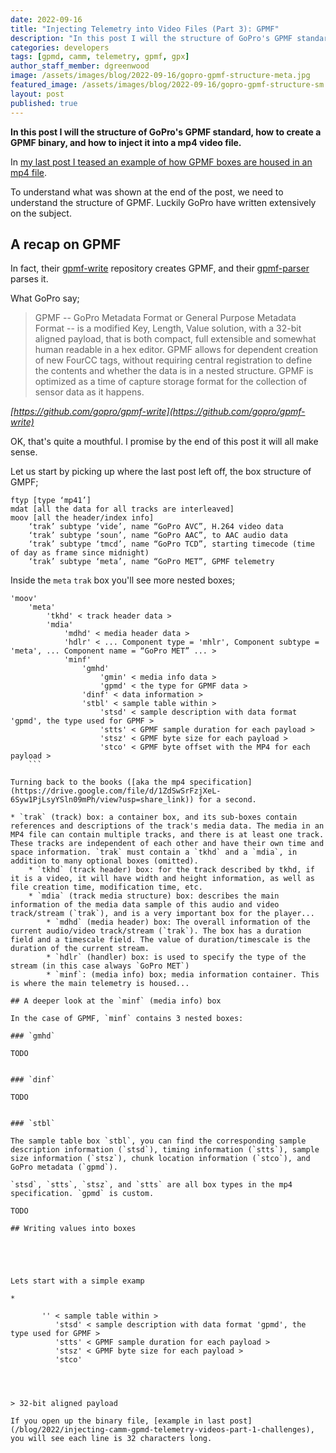 ```yaml
---
date: 2022-09-16
title: "Injecting Telemetry into Video Files (Part 3): GPMF"
description: "In this post I will the structure of GoPro's GPMF standard, how to create a GPMF binary, and how to inject it into a mp4 video file."
categories: developers
tags: [gpmd, camm, telemetry, gpmf, gpx]
author_staff_member: dgreenwood
image: /assets/images/blog/2022-09-16/gopro-gpmf-structure-meta.jpg
featured_image: /assets/images/blog/2022-09-16/gopro-gpmf-structure-sm.jpg
layout: post
published: true
---
```


**In this post I will the structure of GoPro's GPMF standard, how to create a GPMF binary, and how to inject it into a mp4 video file.**

In [my last post I teased an example of how GPMF boxes are housed in an mp4 file](/blog/2022/injecting-camm-gpmd-telemetry-videos-part-2-mp4).

To understand what was shown at the end of the post, we need to understand the structure of GPMF. Luckily GoPro have written extensively on the subject.

## A recap on GPMF

In fact, their [gpmf-write](https://github.com/gopro/gpmf-write) repository creates GPMF, and their [gpmf-parser](https://github.com/gopro/gpmf-parser) parses it.

What GoPro say;

> GPMF -- GoPro Metadata Format or General Purpose Metadata Format -- is a modified Key, Length, Value solution, with a 32-bit aligned payload, that is both compact, full extensible and somewhat human readable in a hex editor. GPMF allows for dependent creation of new FourCC tags, without requiring central registration to define the contents and whether the data is in a nested structure. GPMF is optimized as a time of capture storage format for the collection of sensor data as it happens.

_[https://github.com/gopro/gpmf-write](https://github.com/gopro/gpmf-write)_

OK, that's quite a mouthful. I promise by the end of this post it will all make sense.

Let us start by picking up where the last post left off, the box structure of GMPF;

```
ftyp [type ‘mp41’]
mdat [all the data for all tracks are interleaved]
moov [all the header/index info]
    ‘trak’ subtype ‘vide’, name “GoPro AVC”, H.264 video data 
    ‘trak’ subtype ‘soun’, name “GoPro AAC”, to AAC audio data
    ‘trak’ subtype ‘tmcd’, name “GoPro TCD”, starting timecode (time of day as frame since midnight)
    ‘trak’ subtype ‘meta’, name “GoPro MET”, GPMF telemetry
```

Inside the `meta` `trak` box you'll see more nested boxes;

```
'moov'
	'meta'
	    'tkhd' < track header data >
	    'mdia' 
	        'mdhd' < media header data >
	        'hdlr' < ... Component type = 'mhlr', Component subtype = 'meta', ... Component name = “GoPro MET” ... >
	        'minf' 
		        'gmhd' 
		            'gmin' < media info data >
		            'gpmd' < the type for GPMF data >
		        'dinf' < data information >
		        'stbl' < sample table within >
		            'stsd' < sample description with data format 'gpmd', the type used for GPMF >
		            'stts' < GPMF sample duration for each payload >
		            'stsz' < GPMF byte size for each payload >
		            'stco' < GPMF byte offset with the MP4 for each payload >
	```

Turning back to the books ([aka the mp4 specification](https://drive.google.com/file/d/1ZdSwSrFzjXeL-6Syw1PjLsyYSln09mPh/view?usp=share_link)) for a second.

* `trak` (track) box: a container box, and its sub-boxes contain references and descriptions of the track's media data. The media in an MP4 file can contain multiple tracks, and there is at least one track. These tracks are independent of each other and have their own time and space information. `trak` must contain a `tkhd` and a `mdia`, in addition to many optional boxes (omitted).
	* `tkhd` (track header) box: for the track described by tkhd, if it is a video, it will have width and height information, as well as file creation time, modification time, etc.
	* `mdia` (track media structure) box: describes the main information of the media data sample of this audio and video track/stream (`trak`), and is a very important box for the player...
		* `mdhd` (media header) box: The overall information of the current audio/video track/stream (`trak`). The box has a duration field and a timescale field. The value of duration/timescale is the duration of the current stream.
		* `hdlr` (handler) box: is used to specify the type of the stream (in this case always `GoPro MET`)
		* `minf`: (media info) box; media information container. This is where the main telemetry is housed...

## A deeper look at the `minf` (media info) box

In the case of GPMF, `minf` contains 3 nested boxes:

### `gmhd`

TODO


### `dinf`

TODO


### `stbl`

The sample table box `stbl`, you can find the corresponding sample description information (`stsd`), timing information (`stts`), sample size information (`stsz`), chunk location information (`stco`), and GoPro metadata (`gpmd`).

`stsd`, `stts`, `stsz`, and `stts` are all box types in the mp4 specification. `gpmd` is custom.

TODO

## Writing values into boxes





Lets start with a simple examp

* 

	   '' < sample table within >
	      'stsd' < sample description with data format 'gpmd', the type used for GPMF >
	      'stts' < GPMF sample duration for each payload >
	      'stsz' < GPMF byte size for each payload >
	      'stco'




> 32-bit aligned payload

If you open up the binary file, [example in last post](/blog/2022/injecting-camm-gpmd-telemetry-videos-part-1-challenges), you will see each line is 32 characters long.





